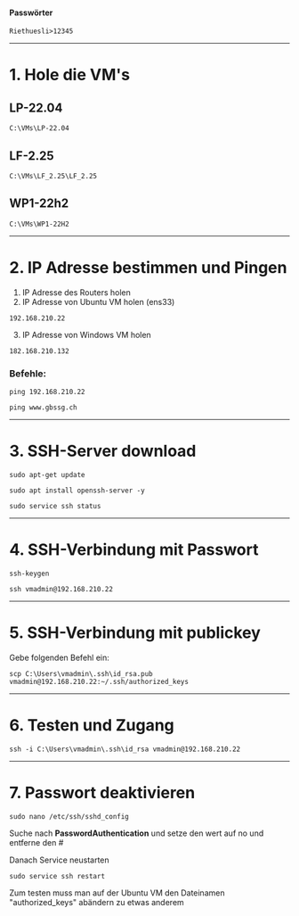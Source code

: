 
#### Passwörter
```pwd
Riethuesli>12345
```

---
# 1. Hole die VM's

## LP-22.04
```pfad
C:\VMs\LP-22.04
```

## LF-2.25
```pfad
C:\VMs\LF_2.25\LF_2.25
```

## WP1-22h2
```pfad
C:\VMs\WP1-22H2
```

---

# 2. IP Adresse bestimmen und Pingen

1. IP Adresse des Routers holen
2. IP Adresse von Ubuntu VM holen (ens33)

```ip
192.168.210.22
```

3. IP Adresse von Windows VM holen

```ip
182.168.210.132
```

### Befehle:
```windows
ping 192.168.210.22
```

```linux
ping www.gbssg.ch
```

---

# 3. SSH-Server download

```linux
sudo apt-get update
```

```linux
sudo apt install openssh-server -y
```

```linux
sudo service ssh status
```

---

# 4. SSH-Verbindung mit Passwort

```ssh
ssh-keygen
```

```windows
ssh vmadmin@192.168.210.22
```

---

# 5. SSH-Verbindung mit publickey

Gebe folgenden Befehl ein:

```windows
scp C:\Users\vmadmin\.ssh\id_rsa.pub vmadmin@192.168.210.22:~/.ssh/authorized_keys
```

---

# 6. Testen und Zugang

```windows
ssh -i C:\Users\vmadmin\.ssh\id_rsa vmadmin@192.168.210.22
```

---

# 7. Passwort deaktivieren

```linux
sudo nano /etc/ssh/sshd_config
```

Suche nach **PasswordAuthentication** und setze den wert auf no und entferne den #

Danach Service neustarten

```linux
sudo service ssh restart
```

Zum testen muss man auf der Ubuntu VM den Dateinamen "authorized_keys"  abändern zu etwas anderem
